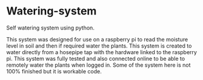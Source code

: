 # Watering-system
Self watering system using python.

This system was designed for use on a raspberry pi to read the moisture level in soil and then if required water the plants. 
This system is created to water directly from a hosepipe tap with the hardware linked to the raspberry pi. 
This system was fully tested and also connected online to be able to remotely water the plants when logged in. 
Some of the system here is not 100% finished but it is workable code.
